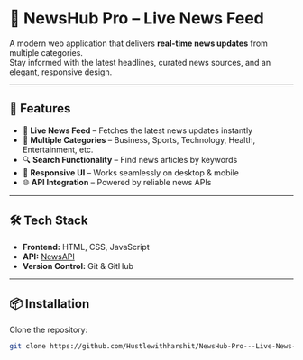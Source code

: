 # 📰 NewsHub Pro – Live News Feed  

A modern web application that delivers **real-time news updates** from multiple categories.  
Stay informed with the latest headlines, curated news sources, and an elegant, responsive design.  

---

## 🚀 Features  
- 🔴 **Live News Feed** – Fetches the latest news updates instantly  
- 📂 **Multiple Categories** – Business, Sports, Technology, Health, Entertainment, etc.  
- 🔍 **Search Functionality** – Find news articles by keywords  
- 📱 **Responsive UI** – Works seamlessly on desktop & mobile  
- 🌐 **API Integration** – Powered by reliable news APIs  

---

## 🛠️ Tech Stack  
- **Frontend:** HTML, CSS, JavaScript 
- **API:** [NewsAPI](https://newsapi.org/) 
- **Version Control:** Git & GitHub  

---

## 📦 Installation  

Clone the repository:
```bash
git clone https://github.com/Hustlewithharshit/NewsHub-Pro---Live-News-Feed.git
